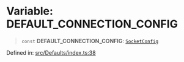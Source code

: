 # Variable: DEFAULT\_CONNECTION\_CONFIG

> `const` **DEFAULT\_CONNECTION\_CONFIG**: [`SocketConfig`](../type-aliases/SocketConfig.md)

Defined in: [src/Defaults/index.ts:38](https://github.com/WhiskeySockets/Baileys/blob/2fdabb7f387029b680a2c5e056c7022c25b0f110/src/Defaults/index.ts#L38)
